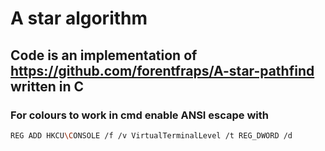 # A star algorithm 
## Code is an implementation of https://github.com/forentfraps/A-star-pathfind written in C

### For colours to work in cmd enable ANSI escape with 

```bash
REG ADD HKCU\CONSOLE /f /v VirtualTerminalLevel /t REG_DWORD /d 
```
